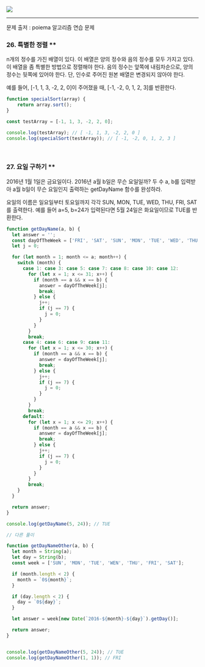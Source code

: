![](https://images.velog.io/post-images/leejh3224/619516b0-e892-11e8-98f5-997ef3c38110/what-is-an-algorithm-featured.png)

------

문제 출저 : poiema 알고리즘 연습 문제



### 26. 특별한 정렬 **

n개의 정수를 가진 배열이 있다. 이 배열은 양의 정수와 음의 정수를 모두 가지고 있다. 이 배열을 좀 특별한 방법으로 정렬해야 한다. 음의 정수는 앞쪽에 내림차순으로, 양의 정수는 뒷쪽에 있어야 한다. 단, 인수로 주어진 원본 배열은 변경되지 않아야 한다.

예를 들어, [-1, 1, 3, -2, 2, 0]이 주어졌을 때, [-1, -2, 0, 1, 2, 3]를 반환한다.

```javascript
function specialSort(array) {
	return array.sort();
}

const testArray = [-1, 1, 3, -2, 2, 0];

console.log(testArray); // [ -1, 1, 3, -2, 2, 0 ]
console.log(specialSort(testArray)); // [ -1, -2, 0, 1, 2, 3 ]
```

<br/>



### 27. 요일 구하기 **

2016년 1월 1일은 금요일이다. 2016년 a월 b일은 무슨 요일일까? 두 수 a, b를 입력받아 a월 b일이 무슨 요일인지 출력하는 getDayName 함수를 완성하라.

요일의 이름은 일요일부터 토요일까지 각각 SUN, MON, TUE, WED, THU, FRI, SAT를 출력한다. 예를 들어 a=5, b=24가 입력된다면 5월 24일은 화요일이므로 TUE를 반환한다.

```javascript
function getDayName(a, b) {
  let answer = '';
  const dayOfTheWeek = ['FRI', 'SAT', 'SUN', 'MON', 'TUE', 'WED', 'THU'];
  let j = 0;

  for (let month = 1; month <= a; month++) {
    switch (month) {
      case 1: case 3: case 5: case 7: case 8: case 10: case 12:
        for (let x = 1; x <= 31; x++) {
          if (month == a && x == b) {
            answer = dayOfTheWeek[j];
            break;
          } else {
            j++;
            if (j == 7) {
              j = 0;
            }
          }
        }
        break;
      case 4: case 6: case 9: case 11:
        for (let x = 1; x <= 30; x++) {
          if (month == a && x == b) {
            answer = dayOfTheWeek[j];
            break;
          } else {
            j++;
            if (j == 7) {
              j = 0;
            }
          }
        }
        break;
      default:
        for (let x = 1; x <= 29; x++) {
          if (month == a && x == b) {
            answer = dayOfTheWeek[j];
            break;
          } else {
            j++;
            if (j == 7) {
              j = 0;
            }
          }
        }
        break;
    }
  }

  return answer;
}

console.log(getDayName(5, 24)); // TUE

// 다른 풀이

function getDayNameOther(a, b) {
  let month = String(a);
  let day = String(b);
  const week = ['SUN', 'MON', 'TUE', 'WEN', 'THU', 'FRI', 'SAT'];

  if (month.length < 2) {
    month = `0${month}`;
  }

  if (day.length < 2) {
    day = `0${day}`;
  }

  let answer = week[new Date(`2016-${month}-${day}`).getDay()];

  return answer;
}


console.log(getDayNameOther(5, 24)); // TUE
console.log(getDayNameOther(1, 1)); // FRI
```

<br/>

